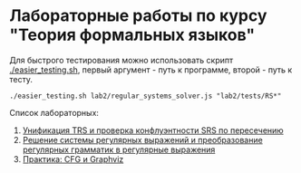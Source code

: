 # Лабораторные работы по курсу "Теория формальных языков"

Для быстрого тестирования можно использовать скрипт [./easier_testing.sh](./easier_testing.sh), первый аргумент - путь к программе, второй - путь к тесту.

``` ./easier_testing.sh lab2/regular_systems_solver.js "lab2/tests/RS*" ```

Список лабораторных:
1. [Унификация TRS и проверка конфлуэнтности SRS по пересечению](./lab1)
2. [Решение системы регулярных выражений и преобразование регулярных грамматик в регулярные выражения](./lab2)
3. [Практика: CFG и Graphviz](./lab3)